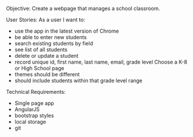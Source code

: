 Objective:
Create a webpage that manages a school classroom.

User Stories:
As a user I want to:
- use the app in the latest version of Chrome
- be able to enter new students
- search existing students by field
- see list of all students
- delete or update a student
- record unique id, first name, last name, email, grade level
Choose a K-8 or High School page
- themes should be different
- should include students within that grade level range

Technical Requirements:
- Single page app
- AngularJS
- bootstrap styles
- local storage
- git

